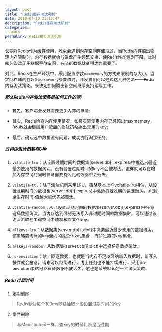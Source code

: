 ```yaml
---
layout: post
title: "Redis缓存淘汰机制"
date: 2018-07-10 22:18:47
description: "Redis缓存淘汰机制"
categories:
- Redis
permalink: Redis缓存淘汰机制
---
```


长期将Redis作为缓存使用，难免会遇到内存空间存储瓶颈，当Redis内存超出物理内存限制时，内存数据就会与磁盘产生频繁交换，使Redis性能急剧下降。此时如何淘汰无用数据释放空间，存储新数据就变得尤为重要了。  

对此，Redis在生产环境中，采用配置参数`maxmemory`的方式来限制内存大小。当实际存储内存超出`maxmemory`参数值时，开发者们可以通过这几种方法——Redis内存淘汰策略，来决定如何腾出新空间继续支持读写工作。  

##### 那么Redis内存淘汰策略是如何工作的呢?  

* 首先，客户端会发起需要更多内存的申请;  

* 其次，Redis检查内存使用情况，如果实际使用内存已经超出maxmemory，Redis就会根据用户配置的淘汰策略选出无用的key;

* 最后，确认选中数据没有问题，成功执行淘汰任务。

##### 支持的淘汰策略有6种

1. `volatile-lru`：从设置过期时间的数据集(server.db[i].expires)中挑选出最近最少使用的数据淘汰。没有设置过期时间的key不会被淘汰，这样就可以在增加内存空间的同时保证需要持久化的数据不会丢失。

2. `volatile-ttl`：除了淘汰机制采用LRU，策略基本上与volatile-lru相似，从设置过期时间的数据集(server.db[i].expires)中挑选将要过期的数据淘汰，ttl(剩余生存时间)值越大越优先被淘汰。

3. `volatile-random`：从已设置过期时间的数据集(server.db[i].expires)中任意选择数据淘汰。当内存达到限制无法写入非过期时间的数据集时，可以通过该淘汰策略在主键空间中随机移除某个key。

4. `allkeys-lru`：从数据集(server.db[i].dict)中挑选最近最少使用的数据淘汰，该策略要淘汰的key面向的是全体key集合，而非过期的key集合。

5. `allkeys-random`：从数据集(server.db[i].dict)中选择任意数据淘汰。

6. `no-enviction`：禁止驱逐数据，也就是当内存不足以容纳新入数据时，新写入操作就会报错，请求可以继续进行，线上任务也不能持续进行，采用no-enviction策略可以保证数据不被丢失，这也是系统默认的一种淘汰策略。

##### Redis过期时间

1. 定期删除
> Redis默认每个100ms随机抽取一些设置过期时间的Key

2. 惰性删除
> 与Memcached一样，查Key的时候判断是否过期
